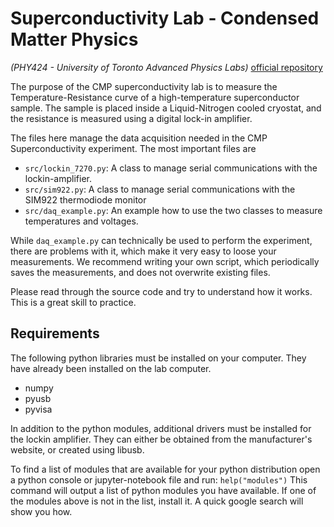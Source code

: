 # Superconductivity Lab - Condensed Matter Physics

*(PHY424 - University of Toronto Advanced Physics Labs)*
[official repository](https://gitlab.physics.utoronto.ca/advanced-lab/experiments/cmp-superconductivity)

The purpose of the CMP superconductivity lab is to measure the
Temperature-Resistance curve of a high-temperature superconductor sample. The
sample is placed inside a Liquid-Nitrogen cooled cryostat, and the resistance is
measured using a digital lock-in amplifier.

The files here manage the data acquisition needed in the CMP Superconductivity
experiment. The most important files are

- `src/lockin_7270.py`:
    A class to manage serial communications with the lockin-amplifier.
- `src/sim922.py`:
    A class to manage serial communications with the SIM922 thermodiode monitor
- `src/daq_example.py`:
    An example how to use the two classes to measure temperatures and voltages.

While `daq_example.py` can technically be used to perform the experiment, there
are problems with it, which make it very easy to loose your measurements. We
recommend writing your own script, which periodically saves the measurements,
and does not overwrite existing files.

Please read through the source code and try to understand how it works. This is
a great skill to practice. 


## Requirements 

The following python libraries must be installed on your computer. They have
already been installed on the lab computer.

- numpy
- pyusb
- pyvisa

In addition to the python modules, additional drivers must be installed for the
lockin amplifier. They can either be obtained from the manufacturer's website,
or created using libusb.

To find a list of modules that are available for your python distribution open a
python console or jupyter-notebook file and run:
`help("modules")`
This command will output a list of python modules you have available. If one of
the modules above is not in the list, install it. A quick google search will
show you how. 

